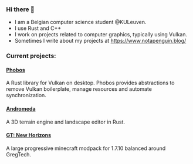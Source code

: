 ### Hi there 👋

- I am a Belgian computer science student @KULeuven.
- I use Rust and C++
- I work on projects related to computer graphics, typically using Vulkan.
- Sometimes I write about my projects at <https://www.notapenguin.blog/>

### Current projects:

#### [Phobos](https://github.com/NotAPenguin0/phobos-rs)

A Rust library for Vulkan on desktop. Phobos provides abstractions to remove Vulkan boilerplate, manage resources and automate
synchronization.

#### [Andromeda](https://github.com/NotAPenguin0/andromeda-rs)

A 3D terrain engine and landscape editor in Rust.

#### [GT: New Horizons](https://github.com/GTNewHorizons/)

A large progressive minecraft modpack for 1.7.10 balanced around GregTech.
